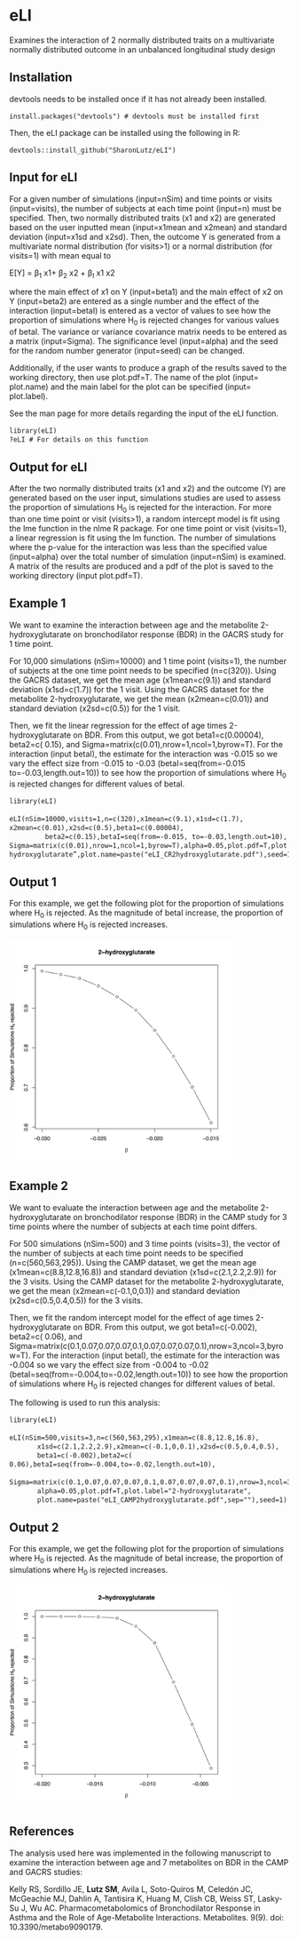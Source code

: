 # eLI
Examines the interaction of 2 normally distributed traits on a multivariate normally distributed outcome in an unbalanced longitudinal study design

## Installation
devtools needs to be installed once if it has not already been installed.
```
install.packages("devtools") # devtools must be installed first
```
Then, the eLI package can be installed using the following in R:
  ```
devtools::install_github("SharonLutz/eLI")
```

## Input for eLI
For a given number of simulations (input=nSim) and time points or visits (input=visits), the number of subjects at each time point (input=n) must be specified. Then, two normally distributed traits (x1 and x2) are generated based on the user inputted mean (input=x1mean and x2mean) and standard deviation (input=x1sd and x2sd). Then, the outcome Y is generated from a multivariate normal distribution (for visits>1) or a normal distribution (for visits=1) with mean equal to

E\[Y\] = &beta;<sub>1</sub> x1+ &beta;<sub>2</sub> x2 +  &beta;<sub>I</sub>   x1 x2  

where the main effect of x1 on Y (input=beta1) and the main effect of x2 on Y (input=beta2) are entered as a single number and the effect of the interaction (input=betaI) is entered as a vector of values to see how the proportion of simulations where H<sub>0</sub> is rejected changes for various values of betaI. The variance or variance covariance matrix needs to be entered as a matrix (input=Sigma). The significance level (input=alpha) and the seed for the random number generator (input=seed) can be changed.  

Additionally, if the user wants to produce a graph of the results saved to the working directory, then use plot.pdf=T. The name of the plot (input= plot.name) and the main label for the plot can be specified (input= plot.label).

See the man page for more details regarding the input of the eLI function.

```
library(eLI)
?eLI # For details on this function
```

## Output for eLI
After the two normally distributed traits (x1 and x2) and the outcome (Y) are generated based on the user input, simulations studies are used to assess the proportion of simulations H<sub>0</sub> is rejected for the interaction. For more than one time point or visit (visits>1), a random intercept model is fit using the lme function in the nlme R package. For one time point or visit (visits=1), a linear regression is fit using the lm function. The number of simulations where the p-value for the interaction was less than the specified value (input=alpha) over the total number of simulation (input=nSim) is examined. A matrix of the results are produced and a pdf of the plot is saved to the working directory (input plot.pdf=T).

## Example 1
We want to examine the interaction between age and the metabolite 2-hydroxyglutarate on bronchodilator response (BDR) in the GACRS study for 1 time point.

For 10,000 simulations (nSim=10000) and 1 time point (visits=1), the number of subjects at the one time point needs to be specified (n=c(320)). Using the GACRS dataset, we get the mean age (x1mean=c(9.1)) and standard deviation (x1sd=c(1.7)) for the 1 visit. Using the GACRS dataset for the metabolite 2-hydroxyglutarate, we get the mean (x2mean=c(0.01)) and standard deviation (x2sd=c(0.5)) for the 1 visit.

Then, we fit the linear regression for the effect of age times 2-hydroxyglutarate on BDR. From this output, we got beta1=c(0.00004), beta2=c( 0.15), and Sigma=matrix(c(0.01),nrow=1,ncol=1,byrow=T). For the interaction (input betaI), the estimate for the interaction was -0.015 so we vary the effect size from -0.015 to -0.03 (betaI=seq(from=-0.015 to=-0.03,length.out=10)) to see how the proportion of simulations where H<sub>0</sub> is rejected changes for different values of betaI.

```
library(eLI)

eLI(nSim=10000,visits=1,n=c(320),x1mean=c(9.1),x1sd=c(1.7), x2mean=c(0.01),x2sd=c(0.5),beta1=c(0.00004),
         beta2=c(0.15),betaI=seq(from=-0.015, to=-0.03,length.out=10), Sigma=matrix(c(0.01),nrow=1,ncol=1,byrow=T),alpha=0.05,plot.pdf=T,plot.label=”2-hydroxyglutarate”,plot.name=paste("eLI_CR2hydroxyglutarate.pdf"),seed=1)
```

## Output 1
For this example, we get the following plot for the proportion of simulations where H<sub>0</sub> is rejected. As the magnitude of betaI increase, the proportion of simulations where H<sub>0</sub> is rejected increases.

<img src="eLI_CR2hydroxyglutarate.png" width="400">
  
  ## Example 2
  We want to evaluate the interaction between age and the metabolite 2-hydroxyglutarate on bronchodilator response (BDR) in the CAMP study for 3 time points where the number of subjects at each time point differs.

For 500 simulations (nSim=500) and 3 time points (visits=3), the vector of the number of subjects at each time point needs to be specified (n=c(560,563,295)). Using the CAMP dataset, we get the mean age (x1mean=c(8.8,12.8,16.8)) and standard deviation (x1sd=c(2.1,2.2,2.9)) for the 3 visits. Using the CAMP dataset for the metabolite 2-hydroxyglutarate, we get the mean (x2mean=c(-0.1,0,0.1)) and standard deviation (x2sd=c(0.5,0.4,0.5)) for the 3 visits.

Then, we fit the random intercept model for the effect of age times 2-hydroxyglutarate on BDR. From this output, we got  beta1=c(-0.002), beta2=c( 0.06), and Sigma=matrix(c(0.1,0.07,0.07,0.07,0.1,0.07,0.07,0.07,0.1),nrow=3,ncol=3,byrow=T). For the interaction (input betaI), the estimate for the interaction was -0.004 so we vary the effect size from -0.004 to -0.02 (betaI=seq(from=-0.004,to=-0.02,length.out=10)) to see how the proportion of simulations where H<sub>0</sub> is rejected changes for different values of betaI.

The following is used to run this analysis:
  
  ```
library(eLI)

eLI(nSim=500,visits=3,n=c(560,563,295),x1mean=c(8.8,12.8,16.8),
         x1sd=c(2.1,2.2,2.9),x2mean=c(-0.1,0,0.1),x2sd=c(0.5,0.4,0.5),
         beta1=c(-0.002),beta2=c( 0.06),betaI=seq(from=-0.004,to=-0.02,length.out=10),
         Sigma=matrix(c(0.1,0.07,0.07,0.07,0.1,0.07,0.07,0.07,0.1),nrow=3,ncol=3,byrow=T),
         alpha=0.05,plot.pdf=T,plot.label="2-hydroxyglutarate",
         plot.name=paste("eLI_CAMP2hydroxyglutarate.pdf",sep=""),seed=1)
```

## Output 2
For this example, we get the following plot for the proportion of simulations where H<sub>0</sub> is rejected. As the magnitude of betaI increase, the proportion of simulations where H<sub>0</sub> is rejected increases.

<img src="eLI_CAMP2hydroxyglutarate.png" width="400">
  
  ## References
  The analysis used here was implemented in the following manuscript to examine the interaction between age and 7 metabolites on BDR in the CAMP and GACRS studies: <br/>
  
  Kelly RS, Sordillo JE, **Lutz SM**, Avila L, Soto-Quiros M, Celedón JC, McGeachie MJ, Dahlin A, Tantisira K, Huang M, Clish CB, Weiss ST, Lasky-Su J, Wu AC. Pharmacometabolomics of Bronchodilator Response in Asthma and the Role of Age-Metabolite Interactions. Metabolites. 9(9). doi: 10.3390/metabo9090179.

